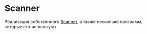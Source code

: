 # Scanner
Реализация собственного [Scanner](https://github.com/NUDA9A/JavaProjects/blob/main/MyScanner/Scanner.java), а также несколько программ, которые его используют
